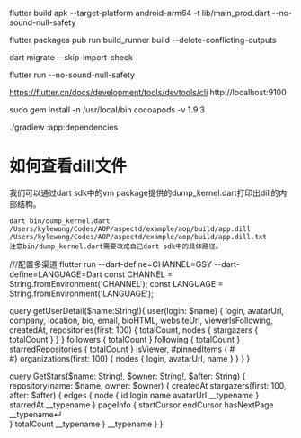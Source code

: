 flutter build apk --target-platform android-arm64 -t lib/main_prod.dart --no-sound-null-safety

flutter packages pub run build_runner build --delete-conflicting-outputs

dart migrate --skip-import-check

flutter run --no-sound-null-safety

https://flutter.cn/docs/development/tools/devtools/cli   http://localhost:9100

sudo gem install -n /usr/local/bin cocoapods -v 1.9.3

./gradlew :app:dependencies

# 如何查看dill文件

我们可以通过dart sdk中的vm package提供的dump_kernel.dart打印出dill的内部结构。

```
dart bin/dump_kernel.dart /Users/kylewong/Codes/AOP/aspectd/example/aop/build/app.dill /Users/kylewong/Codes/AOP/aspectd/example/aop/build/app.dill.txt
注意bin/dump_kernel.dart需要改成自己dart sdk中的具体路径。
```



///配置多渠道
flutter run --dart-define=CHANNEL=GSY --dart-define=LANGUAGE=Dart
const CHANNEL = String.fromEnvironment('CHANNEL');
const LANGUAGE = String.fromEnvironment('LANGUAGE');


query getUserDetail($name:String!){
  user(login: $name) {
    login,
  	avatarUrl,
    company,
    location,
    bio,
  	email,
    bioHTML,
    websiteUrl,
    viewerIsFollowing,
    createdAt,
    repositories(first: 100) {
      totalCount,
      nodes {
        stargazers {
          totalCount
        }
    	}
    }
    followers {
      totalCount
    }
    following {
      totalCount
    }
    starredRepositories {
      totalCount
    }
    isViewer,
    #pinnedItems {
    #  
    #}
    organizations(first: 100) {
      nodes {
        login,
        avatarUrl,
        name
      }
    }
  }
}

query GetStars($name: String!, $owner: String!, $after: String) {
  repository(name: $name, owner: $owner) {
    createdAt
      stargazers(first: 100, after: $after) {
        edges {
           node {
              id
              login
              name
              avatarUrl
              __typename
           }
           starredAt
           __typename
        }
        pageInfo {
          startCursor
           endCursor
           hasNextPage
            __typename↵     
           }
           totalCount
           __typename
        }
        __typename
    }
}